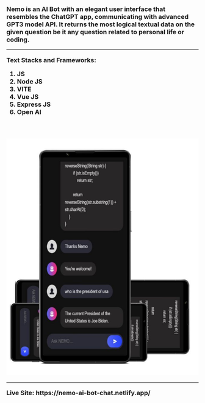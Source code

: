<h3>Nemo is an AI Bot with an elegant user interface that resembles the ChatGPT app, communicating with advanced GPT3 model API. It returns the most logical textual data on the given question be it any question related to personal life or coding.

  <br>
  <hr>
  
Text Stacks and Frameworks:
  <br>

1) JS
2) Node JS
3) VITE
4) Vue JS
5) Express JS
6) Open AI
<h3>
<br>
  
<p align="center">
  <img src="w6.jpg"/>
</p>

  <hr>
Live Site: https://nemo-ai-bot-chat.netlify.app/

